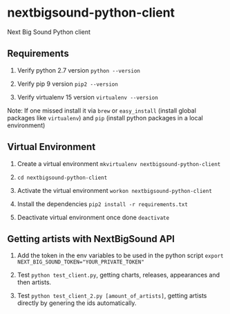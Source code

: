 # nextbigsound-python-client
Next Big Sound Python client

## Requirements

1. Verify python 2.7 version `python --version`

2. Verify pip 9 version `pip2 --version`

3. Verify virtualenv 15 version `virtualenv --version`

Note: If one missed install it via `brew` or `easy_install` (install global packages like `virtualenv`) and `pip` (install python packages in a local environment)

## Virtual Environment

1. Create a virtual environment `mkvirtualenv nextbigsound-python-client`

2. `cd nextbigsound-python-client`

3. Activate the virtual environment `workon nextbigsound-python-client`

4. Install the dependencies `pip2 install -r requirements.txt`

5. Deactivate virtual environment once done `deactivate`

## Getting artists with NextBigSound API

1. Add the token in the env variables to be used in the python script `export NEXT_BIG_SOUND_TOKEN="YOUR_PRIVATE_TOKEN"`

2. Test `python test_client.py`, getting charts, releases, appearances and then artists.

3. Test `python test_client_2.py [amount_of_artists]`, getting artists directly by genering the ids automatically.
